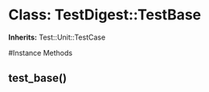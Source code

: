 # Class: TestDigest::TestBase
**Inherits:** Test::Unit::TestCase
    




#Instance Methods
## test_base() [](#method-i-test_base)

